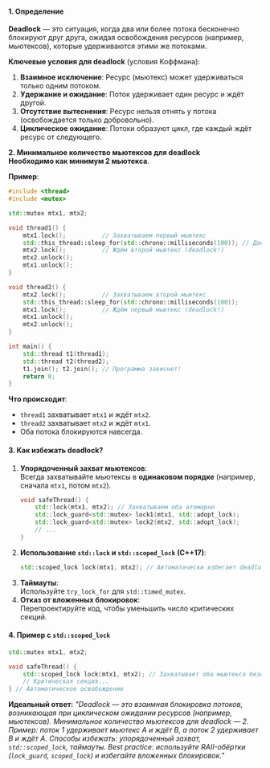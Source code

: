 #### **1. Определение**  
**Deadlock** — это ситуация, когда два или более потока бесконечно блокируют друг друга, ожидая освобождения ресурсов (например, мьютексов), которые удерживаются этими же потоками.  

**Ключевые условия для deadlock** (условия Коффмана):  
1. **Взаимное исключение**: Ресурс (мьютекс) может удерживаться только одним потоком.  
2. **Удержание и ожидание**: Поток удерживает один ресурс и ждёт другой.  
3. **Отсутствие вытеснения**: Ресурс нельзя отнять у потока (освобождается только добровольно).  
4. **Циклическое ожидание**: Потоки образуют цикл, где каждый ждёт ресурс от следующего.  

**2. Минимальное количество мьютексов для deadlock**  
**Необходимо как минимум 2 мьютекса**.  

**Пример**:  
```cpp
#include <thread>
#include <mutex>

std::mutex mtx1, mtx2;

void thread1() {
    mtx1.lock();          // Захватываем первый мьютекс
    std::this_thread::sleep_for(std::chrono::milliseconds(100)); // Даём время thread2 захватить mtx2
    mtx2.lock();          // Ждём второй мьютекс (deadlock!)
    mtx2.unlock();
    mtx1.unlock();
}

void thread2() {
    mtx2.lock();          // Захватываем второй мьютекс
    std::this_thread::sleep_for(std::chrono::milliseconds(100));
    mtx1.lock();          // Ждём первый мьютекс (deadlock!)
    mtx1.unlock();
    mtx2.unlock();
}

int main() {
    std::thread t1(thread1);
    std::thread t2(thread2);
    t1.join(); t2.join(); // Программа зависнет!
    return 0;
}
```  
**Что происходит**:  
- `thread1` захватывает `mtx1` и ждёт `mtx2`.  
- `thread2` захватывает `mtx2` и ждёт `mtx1`.  
- Оба потока блокируются навсегда.  

#### **3. Как избежать deadlock?**  
1. **Упорядоченный захват мьютексов**:  
   Всегда захватывайте мьютексы в **одинаковом порядке** (например, сначала `mtx1`, потом `mtx2`).  
   ```cpp
   void safeThread() {
       std::lock(mtx1, mtx2); // Захватываем оба атомарно
       std::lock_guard<std::mutex> lock1(mtx1, std::adopt_lock);
       std::lock_guard<std::mutex> lock2(mtx2, std::adopt_lock);
       // ...
   }
   ```  
2. **Использование `std::lock` и `std::scoped_lock` (C++17)**:  
   ```cpp
   std::scoped_lock lock(mtx1, mtx2); // Автоматически избегает deadlock
   ```  
3. **Таймауты**:  
   Используйте `try_lock_for` для `std::timed_mutex`.  
4. **Отказ от вложенных блокировок**:  
   Перепроектируйте код, чтобы уменьшить число критических секций.  

#### **4. Пример с `std::scoped_lock`**  
```cpp
std::mutex mtx1, mtx2;

void safeThread() {
    std::scoped_lock lock(mtx1, mtx2); // Захватывает оба мьютекса безопасно
    // Критическая секция...
} // Автоматическое освобождение
```  

**Идеальный ответ:**
*"Deadlock — это взаимная блокировка потоков, возникающая при циклическом ожидании ресурсов (например, мьютексов). Минимальное количество мьютексов для deadlock — 2. Пример: поток 1 удерживает мьютекс A и ждёт B, а поток 2 удерживает B и ждёт A. Способы избежать: упорядоченный захват, `std::scoped_lock`, таймауты. Best practice: используйте RAII-обёртки (`lock_guard`, `scoped_lock`) и избегайте вложенных блокировок."*